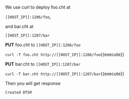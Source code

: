 <!--
 * @Descripttion: 
 * @Author: lzy
 * @Date: 2020-05-21 10:06:26
 * @LastEditors: lzy
 * @LastEditTime: 2020-05-21 12:10:58
--> 
We use curl to deploy foo.cht at 

`[[HOST_IP]]:1206/foo`, 

and bar.cht at 

`[[HOST_IP]]:1207/bar`

**PUT** foo.cht to `[[HOST_IP]]:1206/foo`

`curl -T foo.cht http://[[HOST_IP]]:1206/foo`{{execute}}

**PUT** bar.cht to `[[HOST_IP]]:1207/bar`

`curl -T bar.cht http://[[HOST_IP]]:1207/bar`{{execute}}

Then you will get response

```
Created DTSR
```